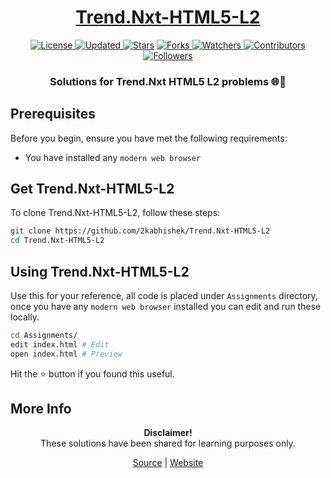 <div align="center">

<h1><a href="https://2kabhishek.github.io/Trend.Nxt-HTML5-L2">Trend.Nxt-HTML5-L2</a></h1>

<a href="https://github.com/2KAbhishek/Trend.Nxt-HTML5-L2/blob/master/LICENSE">
<img alt="License" src="https://img.shields.io/github/license/2kabhishek/Trend.Nxt-HTML5-L2?style=plastic&color=white&label=License"> </a>

<a href="https://github.com/2KAbhishek/Trend.Nxt-HTML5-L2/pulse">
<img alt="Updated" src="https://img.shields.io/github/last-commit/2kabhishek/Trend.Nxt-HTML5-L2?style=plastic&color=e30724&label=Updated"> </a>

<a href="https://github.com/2KAbhishek/Trend.Nxt-HTML5-L2/stargazers">
<img alt="Stars" src="https://img.shields.io/github/stars/2kabhishek/Trend.Nxt-HTML5-L2?style=plastic&color=00d451&label=Stars"></a>

<a href="https://github.com/2KAbhishek/Trend.Nxt-HTML5-L2/network/members">
<img alt="Forks" src="https://img.shields.io/github/forks/2kabhishek/Trend.Nxt-HTML5-L2?style=plastic&color=1688f0&label=Forks"> </a>

<a href="https://github.com/2KAbhishek/Trend.Nxt-HTML5-L2/watchers">
<img alt="Watchers" src="https://img.shields.io/github/watchers/2kabhishek/Trend.Nxt-HTML5-L2?style=plastic&color=ff5500&label=Watchers"> </a>

<a href="https://github.com/2KAbhishek/Trend.Nxt-HTML5-L2/graphs/contributors">
<img alt="Contributors" src="https://img.shields.io/github/contributors/2kabhishek/Trend.Nxt-HTML5-L2?style=plastic&color=f0f&label=Contributors"> </a>

<a href="https://github.com/2KAbhishek?tab=followers">
<img alt="Followers" src="https://img.shields.io/github/followers/2kabhishek?color=222&style=plastic&label=Followers"> </a>

<h3>Solutions for Trend.Nxt HTML5 L2 problems 🌐📑</h3>

</div>

## Prerequisites

Before you begin, ensure you have met the following requirements:

- You have installed any `modern web browser`

## Get Trend.Nxt-HTML5-L2

To clone Trend.Nxt-HTML5-L2, follow these steps:

```bash
git clone https://github.com/2kabhishek/Trend.Nxt-HTML5-L2
cd Trend.Nxt-HTML5-L2
```

## Using Trend.Nxt-HTML5-L2

Use this for your reference, all code is placed under `Assignments` directory, once you have any `modern web browser` installed you can edit and run these locally.

```bash
cd Assignments/
edit index.html # Edit
open index.html # Preview
```

Hit the ⭐ button if you found this useful.

## More Info

<div align="center">

<strong>Disclaimer!</strong><br>
These solutions have been shared for learning purposes only. <br>

<a href="https://github.com/2KAbhishek/Trend.Nxt-HTML5-L2">Source</a> |
<a href="https://2kabhishek.github.io/Trend.Nxt-HTML5-L2">Website</a>

</div>
